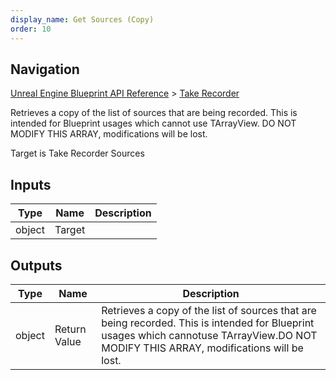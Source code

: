 ```yaml
---
display_name: Get Sources (Copy)
order: 10
---
```

## Navigation

[Unreal Engine Blueprint API Reference](https://dev.epicgames.com/documentation/en-us/unreal-engine/BlueprintAPI) > [Take Recorder](https://dev.epicgames.com/documentation/en-us/unreal-engine/BlueprintAPI/TakeRecorder)

Retrieves a copy of the list of sources that are being recorded. This is intended for Blueprint usages which cannot
use TArrayView.
DO NOT MODIFY THIS ARRAY, modifications will be lost.

Target is Take Recorder Sources

## Inputs

| Type | Name | Description |
| --- | --- | --- |
| object | Target |  |

## Outputs

| Type | Name | Description |
| --- | --- | --- |
| object | Return Value | Retrieves a copy of the list of sources that are being recorded. This is intended for Blueprint usages which cannotuse TArrayView.DO NOT MODIFY THIS ARRAY, modifications will be lost. |
